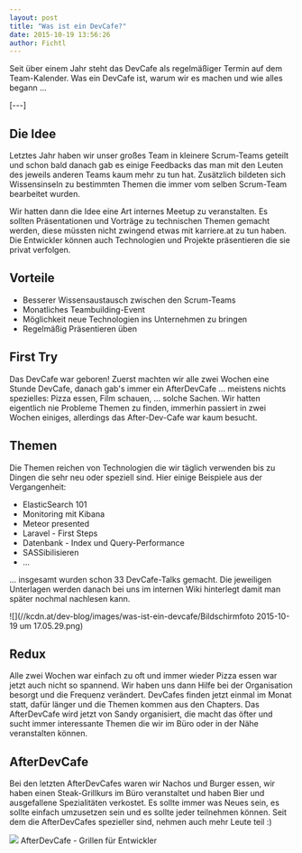 ```yaml
---
layout: post
title: "Was ist ein DevCafe?"
date: 2015-10-19 13:56:26
author: Fichtl
---
```

Seit über einem Jahr steht das DevCafe als regelmäßiger Termin auf dem Team-Kalender. Was ein DevCafe ist, warum wir es machen und wie alles begann ...

[---]

## Die Idee
Letztes Jahr haben wir unser großes Team in kleinere Scrum-Teams geteilt und schon bald danach gab es einige Feedbacks das man mit den Leuten des jeweils anderen Teams kaum mehr zu tun hat. Zusätzlich bildeten sich Wissensinseln zu bestimmten Themen die immer vom selben Scrum-Team bearbeitet wurden.

Wir hatten dann die Idee eine Art internes Meetup zu veranstalten. Es sollten Präsentationen und Vorträge zu technischen Themen gemacht werden, diese müssten nicht zwingend etwas mit karriere.at zu tun haben. Die Entwickler können auch Technologien und Projekte präsentieren die sie privat verfolgen.

## Vorteile
* Besserer Wissensaustausch zwischen den Scrum-Teams
* Monatliches Teambuilding-Event
* Möglichkeit neue Technologien ins Unternehmen zu bringen
* Regelmäßig Präsentieren üben

## First Try
Das DevCafe war geboren! Zuerst machten wir alle zwei Wochen eine Stunde DevCafe, danach gab's immer ein AfterDevCafe ... meistens nichts spezielles: Pizza essen, Film schauen, ... solche Sachen. Wir hatten eigentlich nie Probleme Themen zu finden, immerhin passiert in zwei Wochen einiges, allerdings das After-Dev-Cafe war kaum besucht.

## Themen
Die Themen reichen von Technologien die wir täglich verwenden bis zu Dingen die sehr neu oder speziell sind. Hier einige Beispiele aus der Vergangenheit:

* ElasticSearch 101
* Monitoring mit Kibana
* Meteor presented
* Laravel - First Steps
* Datenbank - Index und Query-Performance
* SASSibilisieren
* ...

... insgesamt wurden schon 33 DevCafe-Talks gemacht. Die jeweiligen Unterlagen werden danach bei uns im internen Wiki hinterlegt damit man später nochmal nachlesen kann.

![](//kcdn.at/dev-blog/images/was-ist-ein-devcafe/Bildschirmfoto 2015-10-19 um 17.05.29.png)

## Redux
Alle zwei Wochen war einfach zu oft und immer wieder Pizza essen war jetzt auch nicht so spannend. Wir haben uns dann Hilfe bei der Organisation besorgt und die Frequenz verändert. DevCafes finden jetzt einmal im Monat statt, dafür länger und die Themen kommen aus den Chapters. Das AfterDevCafe wird jetzt von Sandy organisiert, die macht das öfter und sucht immer interessante Themen die wir im Büro oder in der Nähe veranstalten können.

## AfterDevCafe
Bei den letzten AfterDevCafes waren wir Nachos und Burger essen, wir haben einen Steak-Grillkurs im Büro veranstaltet und haben Bier und ausgefallene Spezialitäten verkostet. Es sollte immer was Neues sein, es sollte einfach umzusetzen sein und es sollte jeder teilnehmen können. Seit dem die AfterDevCafes spezieller sind, nehmen auch mehr Leute teil :)

![](//kcdn.at/dev-blog/images/was-ist-ein-devcafe/IMG_7025.JPG)
AfterDevCafe - Grillen für Entwickler


